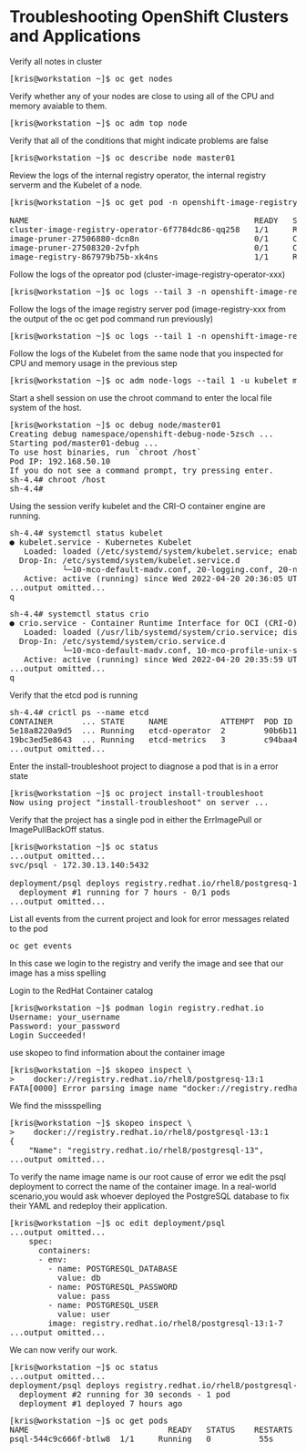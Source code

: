 # Troubleshooting OpenShift Clusters and Applications

Verify all notes in cluster
<pre>
[kris@workstation ~]$ oc get nodes
</pre>

Verify whether any of your nodes are close to using all of the CPU and memory avaiable to them.
<pre>
[kris@workstation ~]$ oc adm top node
</pre>

Verify that all of the conditions that might indicate problems are false 
<pre>
[kris@workstation ~]$ oc describe node master01
</pre>

Review the logs of the internal registry operator, the internal registry serverm and the Kubelet of a node.

<pre>
[kris@workstation ~]$ oc get pod -n openshift-image-registry

NAME                                               READY   STATUS      ...
cluster-image-registry-operator-6f7784dc86-qq258   1/1     Running   ...
image-pruner-27506880-dcn8n                        0/1     Completed   ...
image-pruner-27508320-2vfph                        0/1     Completed   ...
image-registry-867979b75b-xk4ns                    1/1     Running   ...
</pre>

Follow the logs of the opreator pod (cluster-image-registry-operator-xxx)
<pre>
[kris@workstation ~]$ oc logs --tail 3 -n openshift-image-registry cluster-image-registry-operator-564bd5dd8f-s46bz
</pre>

Follow the logs of the image registry server pod (image-registry-xxx from the output of the oc get pod command run previously)
<pre>
[kris@workstation ~]$ oc logs --tail 1 -n openshift-image-registry image-registry-794dfc7978-w7w69
</pre>

Follow the logs of the Kubelet from the same node that you inspected for CPU and memory usage in the previous step
<pre>
[kris@workstation ~]$ oc adm node-logs --tail 1 -u kubelet master01
</pre>

Start a shell session on use the chroot command to enter the local file system of the host.
<pre>
[kris@workstation ~]$ oc debug node/master01
Creating debug namespace/openshift-debug-node-5zsch ...
Starting pod/master01-debug ...
To use host binaries, run `chroot /host`
Pod IP: 192.168.50.10
If you do not see a command prompt, try pressing enter.
sh-4.4# chroot /host
sh-4.4#
</pre>

Using the session verify kubelet and the CRI-O container engine are running.
<pre>
sh-4.4# systemctl status kubelet
● kubelet.service - Kubernetes Kubelet
   Loaded: loaded (/etc/systemd/system/kubelet.service; enabled; vendor preset: disabled)
  Drop-In: /etc/systemd/system/kubelet.service.d
           └─10-mco-default-madv.conf, 20-logging.conf, 20-nodenet.conf
   Active: active (running) since Wed 2022-04-20 20:36:05 UTC; 5h 47min ago
...output omitted...
q
</pre>

<pre>
sh-4.4# systemctl status crio
● crio.service - Container Runtime Interface for OCI (CRI-O)
   Loaded: loaded (/usr/lib/systemd/system/crio.service; disabled; vendor preset: disabled)
  Drop-In: /etc/systemd/system/crio.service.d
           └─10-mco-default-madv.conf, 10-mco-profile-unix-socket.conf, 20-nodenet.conf
   Active: active (running) since Wed 2022-04-20 20:35:59 UTC; 5h 59min ago
...output omitted...
q
</pre>

Verify that the etcd pod is running
<pre>
sh-4.4# crictl ps --name etcd
CONTAINER      ... STATE     NAME           ATTEMPT  POD ID
5e18a8220a9d5  ... Running   etcd-operator  2        90b6b1150e3fe8d9adceeb5549
19bc3ed5e8643  ... Running   etcd-metrics   3        c94baa4f55618
...output omitted...
</pre>

Enter the install-troubleshoot project to diagnose a pod that is in a error state
<pre>
[kris@workstation ~]$ oc project install-troubleshoot
Now using project "install-troubleshoot" on server ...
</pre>

Verify that the project has a single pod in either the ErrImagePull or ImagePullBackOff status.
<pre>
[kris@workstation ~]$ oc status
...output omitted...
svc/psql - 172.30.13.140:5432

deployment/psql deploys registry.redhat.io/rhel8/postgresq-13:1
  deployment #1 running for 7 hours - 0/1 pods
...output omitted...
</pre>

List all events from the current project and look for error messages related to the pod
<pre>
oc get events
</pre>

In this case we login to the registry and verify the image and see that our image has a miss spelling 

Login to the RedHat Container catalog 
<pre>
[kris@workstation ~]$ podman login registry.redhat.io
Username: your_username
Password: your_password
Login Succeeded!
</pre>

use skopeo to find information about the container image
<pre>
[kris@workstation ~]$ skopeo inspect \
>    docker://registry.redhat.io/rhel8/postgresq-13:1
FATA[0000] Error parsing image name "docker://registry.redhat.io/rhel8/postgresq-13:1": Error reading manifest 1 in registry.redhat.io/rhel8/postgresq-13: unknown: Not Found
</pre>

We find the missspelling
<pre>
[kris@workstation ~]$ skopeo inspect \
>    docker://registry.redhat.io/rhel8/postgresql-13:1
{
    "Name": "registry.redhat.io/rhel8/postgresql-13",
...output omitted...
</pre>


To verify the name image name is our root cause of error we edit the psql deployment to correct the name of the container image. In a real-world scenario,you would ask whoever deployed the PostgreSQL database to fix their YAML and redeploy their application.
<pre>
[kris@workstation ~]$ oc edit deployment/psql
...output omitted...
    spec:
      containers:
      - env:
        - name: POSTGRESQL_DATABASE
          value: db
        - name: POSTGRESQL_PASSWORD
          value: pass
        - name: POSTGRESQL_USER
          value: user
        image: registry.redhat.io/rhel8/postgresql-13:1-7
...output omitted...
</pre>

We can now verify our work.
<pre>
[kris@workstation ~]$ oc status
...output omitted...
deployment/psql deploys registry.redhat.io/rhel8/postgresql-13:1
  deployment #2 running for 30 seconds - 1 pod
  deployment #1 deployed 7 hours ago
</pre>

<pre>
[kris@workstation ~]$ oc get pods
NAME                             READY   STATUS    RESTARTS   AGE
psql-544c9c666f-btlw8  1/1     Running   0          55s
</pre>
